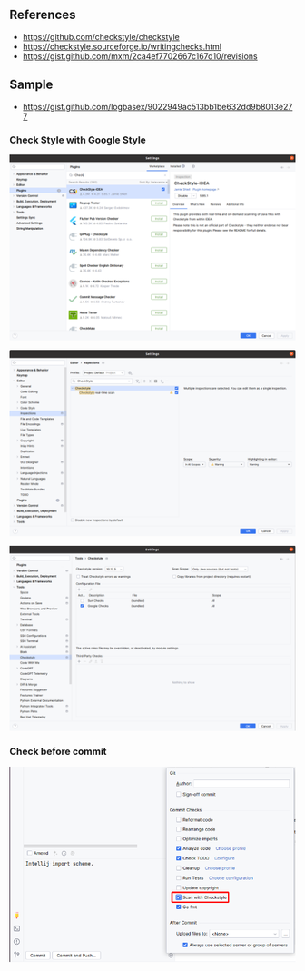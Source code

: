 ## References
- https://github.com/checkstyle/checkstyle
- https://checkstyle.sourceforge.io/writingchecks.html
- https://gist.github.com/mxm/2ca4ef7702667c167d10/revisions

## Sample
- https://gist.github.com/logbasex/9022949ac513bb1be632dd9b8013e277

### Check Style with Google Style

![](intellij-check-style-plugin.png)

![](intellij-check-style-plugin-inspection.png)

![](intellij-check-style-plugin-config.png)

### Check before commit

![](intellij-commit-scan-with-check-style.png)